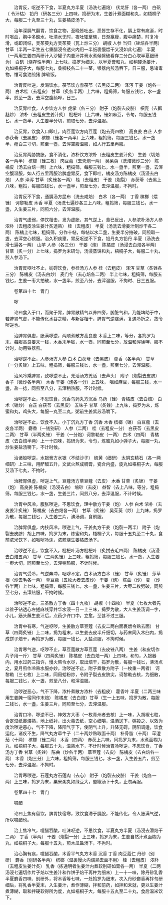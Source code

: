 <!-- { "loadSidebar": true } -->
　　治胃反，呕逆不下食，半夏丸方半夏（汤洗七遍焙） 伏龙肝（各一两） 白矾（ 令汁枯） 铅丹（研各三分）上四味，捣研为末，生姜汁煮面糊和丸，如梧桐子大，每服二十丸至三十丸，生姜橘皮汤下。

　　治年深膈气翻胃，饮食之物，至晚皆吐出，悉皆生存不化，膈上常有痰涎，时时呕血，胸中多酸水，吐清水无时，夜吐辄至晓，日渐羸瘦，腹中痛楚，时复冷滑，或即闭结，吴茱萸丸方吴茱萸（瓦上炒三分） 胡椒 人参 当归（锉焙各半两） 甘草（半两一半生五七重醋浸令透火内用一半纸裹慢煨干又浸如此七遍） 半夏（一两用生姜四两研汁入沙罐子内姜汁并膏水煮候劈破看存二分白心取半夏细研为） 白矾（烧存性半两）上七味，捣罗为细末，以半夏膏和丸，如稍硬添姜汁，丸如梧桐子大，每服七丸，桑柳枝各二十一茎，银器内煎汤吞下，日三服，忌诸毒物，惟可食油煎猪 脾软饭。

　　治胃反吐逆，发渴饮水，茯苓饮方赤茯苓（去黑皮二两） 泽泻 干姜（炮各一两） 白术桂（去粗皮） 甘草（炙各半两）上六味，粗捣筛，每服五钱匕，水一盏半，煎至一盏，去滓空腹频呷，日三。

　　治反胃吐食，人参饮方人参 虎掌（各三分） 附子（炮裂去皮脐） 枳壳（去瓤麸炒） 浓朴（去粗皮生姜汁炙） 枇杷叶（上六味，锉如麻豆，令匀，每服五钱匕，水一盏半，入生姜半分切，煎取七分，去滓温服。

　　治反胃，饮食入口即吐，肉豆蔻饮方肉豆蔻（炮去壳四枚） 高良姜 白芷 人参 赤茯苓（去黑皮） 槟榔（锉各一两半）上六味，粗捣筛，每服三钱匕，水一盏半，薤白三寸切，煎至一盏，去滓空腹温服，如人行五里再服。

　　治反胃两胁妨胀，食不消化，浓朴饮方浓朴（去粗皮生姜汁炙） 生姜（切焙各一两半） 槟榔（锉三枚） 肉豆蔻（去壳炮一两） 吴茱萸（洗焙微炒三分） 陈橘皮（汤去白焙一两）上六味，粗捣筛，每服三钱匕，水一盏半，煎至一盏，去滓空腹温服，如人行五里再服治脾虚胃反，食下即吐，橘皮汤方陈橘皮（汤浸去白焙） 人参 泽泻 甘草（炙锉各一两） 桂（去粗皮） 干姜（炮裂） 赤茯苓（去黑上八味，粗捣，每服四钱匕，水一盏半，煎至七分，去滓温服，不拘时。

　　治胃反不下食，通膈汤方昆布（洗去咸焙） 白术（各一两） 丁香 槟榔（煨锉） 诃黎勒皮 木香 半夏（汤洗七遍炒各三上八味，粗捣筛，每服三钱匕，水一盏，入生姜三片，同煎六分，去滓温服。

　　治胃气虚弱，停饮相击，发为虚胀，其气逆上，食已反出，人参浓朴汤方人参 浓朴（去粗皮涂生姜汁炙透熟） 桂（去粗皮） 半夏（汤洗去滑姜汁制炒干各二两） 陈橘上七味，粗捣筛，分作十帖，每帖以水二盏，生姜半分拍破，同煎取一盏，去滓空心顿服。治久积痰壅，胃反呕逆不下食，铅丹丸方铅丹 半夏（汤洗去滑七遍各一两） 山芋 人参（各三分） 干姜（炮） 陈橘皮（汤浸去白焙各半两） 甘草（炙一分）上七味，捣罗为末研匀，汤浸蒸饼和丸，梧桐子大，每服二十丸，煎人参汤下。

　　治胃反呕吐不止，妨碍饮食，参桂汤方人参 桂（去粗皮） 泽泻 甘草（炙锉各三分） 陈橘皮（汤去白炒） 麦门冬（去心焙各二两） 半上七味，粗捣筛，每服五钱匕，生姜一枣大拍破，水一盏半，煎至八分，去滓温服，不拘时、日三五服。

　　卷第四十七　胃门

　　哕

　　论曰食入于口，而聚于胃，脾胃散精气以养四旁，腑脏气和，乃能埤助于中，若脾胃气虚，不能传化水谷之精，与新谷相干，脾胃气逆痞满，复遇冷折之，故令哕逆也。

　　治脾胃俱虚，胀满哕逆，两顺煮散方高良姜 木香上二味，等分，各捣罗为末，每服高良姜末一钱，木香末半钱，水一盏，同煎至七分，放温和滓徐呷，服不计时，勿用铁器煎。

　　治哕逆不止，人参汤方人参 白术 白茯苓（去黑皮） 藿香（各半两） 甘草（一分炙锉）上五味，粗捣筛，每服三钱匕，水一盏，煎至七分，去滓温服。

　　治风冷乘脾胃，致哕逆不止，羌活汤方羌活（去芦头） 附子（炮裂去皮脐） 香子（微炒各半两） 木香 干姜（炮各一分）上五味， 咀如麻豆，每服三钱，水一盏，盐一捻，同煎至八分，去滓稍热服，不计时候。

　　治哕逆不止，不思饮食，沉香乌药丸方沉香 乌药（锉） 青橘皮（去白焙） 白术（锉炒） 白芷 白茯苓（去黑皮） 五味子 甘草（炙锉）上九味，捣罗为末，炼蜜和丸，鸡头大，每服一丸至二丸，粥前生姜紫苏汤嚼下。

　　治哕逆不止，饮食不入，小丁沉丸方丁香 沉香 木香 槟榔（锉） 白豆蔻（去皮各半两） 麝香（一钱别研） 人参（二两） 桂（去粗皮一分） 白茯苓（去黑皮二两） 甘草（半两炙锉） 干姜（一分炮）诃黎勒皮（一两） 白术（四两） 青橘皮（去白焙半两）上一十四味，捣研为末，令匀，炼蜜丸如小弹子大，每服一丸，炒生姜盐汤嚼下，不计时候。

　　治诸般哕逆，水银膏方水银（不结沙子） 硫黄（细研） 太阴玄精石（各一两细研）上三味，用酽醋五升，文武火熬成稠膏，瓷合内盛，旋丸如梧桐子大，每服艾汤下七丸，不拘时。

　　治脾胃俱虚，哕逆上气，豆蔻汤方草豆蔻（去皮） 木香 甘草（炙锉） 干姜（炮） 高良姜 陈橘皮（汤浸去白） 缩砂（去皮） 益智（去上八味，等分，粗捣筛，每服三钱匕，水一盏，生姜三片，同煎八分，去滓温服，不计时候。

　　治胃中风冷，腹胀哕逆，不思饮食，理中散方干姜（炮） 人参 白术 浓朴（去皮姜汁炙锉） 陈橘皮（去白焙各一两） 甘草（炙锉） 吴茱萸（炒）上九味，捣罗为散，每服二钱匕，入生姜三片，沸汤调，食前服。

　　治脾胃俱虚，内挟风冷，哕逆上气，干姜丸方干姜（炮裂一两半） 附子（炮裂去皮脐）胡上四味，捣罗为末，炼蜜和丸，梧桐子大，每服十五丸至二十丸，食前浓米饮下，如呕哕冷沫，浓煎烧生姜橘皮汤下。

　　治哕逆不止，饮食不入，枇杷叶汤方枇杷叶（炙拭去毛四两） 陈橘皮（汤浸去白焙五两） 甘草（三两炙锉）上三味，粗捣筛，每服三钱匕，水一盏，入生姜一枣大切，同煎至七分，去滓稍热服，不计时候。

　　治胃气受冷，气逆奔冲，呕哕不定，白术汤方白术（锉） 甘草（炙锉） 莎草根（炒去毛各一两） 草豆蔻（五枚大者去皮炒） 干姜（炮） 陈曲（炒） 麦 （炒各半两）上七味，粗捣筛，每服三钱匕，水一盏，生姜三片，大枣二枚劈破，同煎至七分，去滓热服，不拘时候。

　　治哕逆不止，三圣散方丁香（四十九枚） 胡椒（十四枚） 半夏（七枚大者先以锥子钻透心左搓麻线穿井华水浸一日一上三味，捣罗为散，大人生姜汤调一字，小儿，筋头蘸生姜汁后，点药少许口中，立愈，至甚不过三服。

　　治胃中有寒，气逆呕哕，生姜散方草豆蔻（去皮二两白面裹煨令熟去面） 甘草（四两炙锉）上二味，捣为粗末，以生姜去皮半斤细切，与药末同入木臼内，捣成饼子焙干，再捣罗为散，每服一钱匕，入盐点服，不拘时候。

　　治胃寒气逆，呕哕不止，草豆蔻散方草豆蔻（去皮锉八两） 生姜（和皮切作片子用一斤） 甘草（四两炙锉） 陈橘皮（去白焙一两）上四味，和匀，入银器内，用水过药三指许，慢火熬令水尽，取出焙干，捣罗为散，每服一钱匕，沸汤点之，夏月煎作冷熟水服亦妙。治哕逆不止，附子煮散方附子（一枚重一两者） 诃黎勒（三七枚）上二味，同用蛤粉炒，令附子裂去皮脐尖，诃黎勒去核，为细散，每服二钱匕，水一盏，煎至八分，和滓温服。

　　治哕逆恶心，气不下降，浓朴煮散方浓朴（去粗皮） 藿香叶 半夏（二两三味用生姜腌一宿同作末焙） 陈橘皮（去白焙）甘草（生一上五味，捣罗为散，每服二钱匕，水一盏，生姜三片，同煎至七分，去滓温服。

　　治胃口冷、哕逆不已，神效方大枣（一枚青州者去核）上一味，入胡椒七粒，合定湿纸裹煨熟，地上纸衬，出火毒去纸，空心细嚼，温酒送下，粥投之、以效为度治哕逆恶心，气不下降，降阳气于下，使阴气上升，升降无碍，阴阳调适，饮食运化，诸疾不生，降气丸方牵牛子（二十两炒熟取面十两） 补骨脂（十两） 荜澄茄（十两） 槟榔（锉二两） 木香（四两） 赤茯上六味，同捣罗为末，水煮面糊为丸，如梧桐子大，每服五十丸，温熟水下，不计时候治胃冷哕逆，不思饮食，丁香汤方丁香 甘草（炙锉） 陈曲（炒各半两） 草豆蔻（去皮） 陈橘皮（去白焙各一两） 木香（炮三分）上六味，粗捣筛，每服三钱匕，水一盏，入生姜五片，煎至七分，去滓温服，不拘时。

　　治胃寒哕逆，石莲丸方石莲肉（去心） 附子（炮裂去皮脐） 干姜（炮各一两）上三味，捣罗为末，粟米粥丸如绿豆大，蜀椒汤下十丸，止勿再服。

　　卷第四十七　胃门

　　噫醋

　　论曰上焦有留饮，脾胃挟宿寒，致饮食滞于膈脘，不能传化，令人胀满气逆，所以噫醋也。

　　治上焦冷气，噫醋吞酸，吐沫呕逆，不思饮食，半夏丸方半夏（汤浸去滑焙干二两） 丁香（半两） 干姜（炮裂一分）上三味，捣罗为末，生姜自然汁煮面糊为丸，如梧桐子大，每服十五丸，煎木瓜盐汤下，不拘时。

　　治心胸有痰，噫醋吞酸，木香平气丸方木香 沉香 丁香 肉豆蔻仁 丹砂（别研） 麝香（别研各半两） 槟榔（湿裹慢火内煨熟去面不用） 桂（去粗皮） 浓朴（去粗皮生姜汁炙） 乳香（拣通明者生姜汁内煮软别研如膏各一两） 半夏（二两汤浸七遍切作片子焙以生姜汁和作饼子焙干再杵为细末）上一十一味，除丹砂乳香半夏麝香四味、别研外，将木香等七味，一处捣罗为细末，次入丹砂麝香再拌匀研细后，将乳香半夏末，入生姜汁，煮作薄糊，拌和前药，如拌和未就，更以生姜汁煮薄糊，取和拌硬软得所为度，丸如梧桐子大，每服十五丸至二十丸，食后温米饮下。

